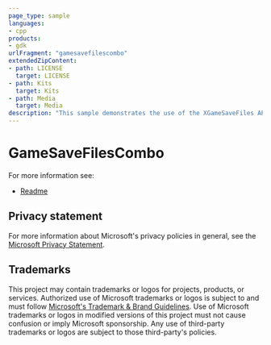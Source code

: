 ```yaml
---
page_type: sample
languages:
- cpp
products:
- gdk
urlFragment: "gamesavefilescombo"
extendedZipContent:
- path: LICENSE
  target: LICENSE
- path: Kits
  target: Kits
- path: Media
  target: Media
description: "This sample demonstrates the use of the XGameSaveFiles APIs to access folders on Xbox."
---
```


# GameSaveFilesCombo

For more information see: 
- [Readme](https://github.com/microsoft/Xbox-GDK-Samples/blob/main/Samples/System/GameSaveFilesCombo/readme_en-us.md)

## Privacy statement

For more information about Microsoft's privacy policies in general, see the [Microsoft Privacy Statement](https://privacy.microsoft.com/privacystatement/).

## Trademarks

This project may contain trademarks or logos for projects, products, or services. Authorized use of Microsoft trademarks or logos is subject to and must follow [Microsoft's Trademark & Brand Guidelines](https://www.microsoft.com/en-us/legal/intellectualproperty/trademarks/usage/general). Use of Microsoft trademarks or logos in modified versions of this project must not cause confusion or imply Microsoft sponsorship. Any use of third-party trademarks or logos are subject to those third-party's policies.
